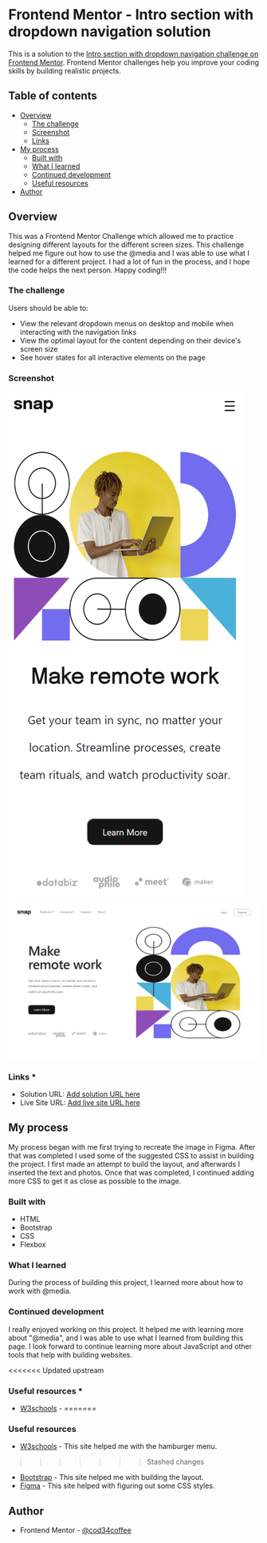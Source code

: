 # Frontend Mentor - Intro section with dropdown navigation solution

This is a solution to the [Intro section with dropdown navigation challenge on Frontend Mentor](https://www.frontendmentor.io/challenges/intro-section-with-dropdown-navigation-ryaPetHE5). Frontend Mentor challenges help you improve your coding skills by building realistic projects. 

## Table of contents

- [Overview](#overview)
  - [The challenge](#the-challenge)
  - [Screenshot](#screenshot)
  - [Links](#links)
- [My process](#my-process)
  - [Built with](#built-with)
  - [What I learned](#what-i-learned)
  - [Continued development](#continued-development)
  - [Useful resources](#useful-resources)
- [Author](#author)




## Overview

This was a Frontend Mentor Challenge which allowed me to practice designing different layouts for the different screen sizes. This challenge helped me figure out how to use the @media and I was able to use what I learned for a different project. I had a lot of fun in the process, and I hope the code helps the next person. Happy coding!!!


### The challenge

Users should be able to:

- View the relevant dropdown menus on desktop and mobile when interacting with the navigation links
- View the optimal layout for the content depending on their device's screen size
- See hover states for all interactive elements on the page

### Screenshot
![Mobile View Photo](/Image/screencapture-127-0-0-1-5501-HTML-index-html-2023-04-07-23_07_30.png)
![Desktop View Photo](/Image/screencapture-127-0-0-1-5501-HTML-index-html-2023-04-07-23_06_51.png)


### Links *

- Solution URL: [Add solution URL here](https://your-solution-url.com)
- Live Site URL: [Add live site URL here](https://your-live-site-url.com)

## My process
  My process began with me first trying to recreate the image in Figma. After that was completed I used some of the suggested CSS to assist in building the project. I first made an attempt to build the layout, and afterwards I inserted the text and photos. Once that was completed, I continued adding more CSS to get it as close as possible to the image.

### Built with

- HTML
- Bootstrap
- CSS
- Flexbox


### What I learned

During the process of building this project, I learned more about how to work with @media.


### Continued development

I really enjoyed working on this project. It helped me with learning more about "@media", and I was able to use what I learned from building this page. I look forward to continue learning more about JavaScript and other tools that help with building websites.

<<<<<<< Updated upstream
### Useful resources *

- [W3schools](https://www.W3school.com) - 
=======
### Useful resources 

- [W3schools](https://www.W3school.com) - This site helped me with the hamburger menu.
>>>>>>> Stashed changes
- [Bootstrap](https://www.bootstrap.com) - This site helped me with building the layout.
- [Figma](https://www.figma.com) - This site helped with figuring out some CSS styles.


## Author 

- Frontend Mentor - [@cod34coffee](https://www.frontendmentor.io/profile/cod34coffee)


